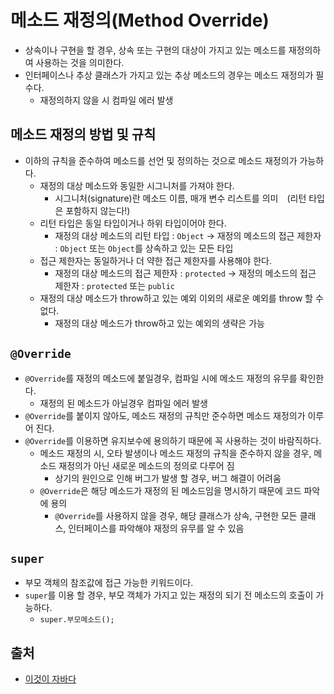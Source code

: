 # 메소드 재정의(Method Override)

- 상속이나 구현을 할 경우, 상속 또는 구현의 대상이 가지고 있는 메소드를 재정의하여 사용하는 것을 의미한다.
- 인터페이스나 추상 클래스가 가지고 있는 추상 메소드의 경우는 메소드 재정의가 필수다.
  - 재정의하지 않을 시 컴파일 에러 발생

## 메소드 재정의 방법 및 규칙

- 이하의 규칙을 준수하여 메소드를 선언 및 정의하는 것으로 메소드 재정의가 가능하다.
  - 재정의 대상 메소드와 동일한 시그니처를 가져야 한다.
    - 시그니처(signature)란 메소드 이름, 매개 변수 리스트를 의미　(리턴 타입은 포함하지 않는다!)
  - 리턴 타입은 동일 타입이거나 하위 타입이어야 한다.
    - 재정의 대상 메소드의 리턴 타입 : `Object` -> 재정의 메소드의 접근 제한자 : `Object` 또는 `Object`를 상속하고 있는 모든 타입
  - 접근 제한자는 동일하거나 더 약한 접근 제한자를 사용해야 한다.
    - 재정의 대상 메소드의 접근 제한자 : `protected` -> 재정의 메소드의 접근 제한자 : `protected` 또는 `public`
  - 재정의 대상 메소드가 throw하고 있는 예외 이외의 새로운 예외를 throw 할 수 없다.
    - 재정의 대상 메소드가 throw하고 있는 예외의 생략은 가능

## `@Override`

- `@Override`를 재정의 메소드에 붙일경우, 컴파일 시에 메소드 재정의 유무를 확인한다.
  - 재정의 된 메소드가 아닐경우 컴파일 에러 발생
- `@Override`를 붙이지 않아도, 메소드 재정의 규칙만 준수하면 메소드 재정의가 이루어 진다.
- `@Override`를 이용하면 유지보수에 용의하기 때문에 꼭 사용하는 것이 바람직하다.
  - 메소드 재정의 시, 오타 발생이나 메소드 재정의 규칙을 준수하지 않을 경우, 메소드 재정의가 아닌 새로운 메소드의 정의로 다루어 짐
    - 상기의 원인으로 인해 버그가 발생 할 경우, 버그 해결이 어려움
  - `@Override`은 해당 메소드가 재정의 된 메소드임을 명시하기 때문에 코드 파악에 용의
    - `@Override`를 사용하지 않을 경우, 해당 클래스가 상속, 구현한 모든 클래스, 인터페이스를 파악해야 재정의 유무를 알 수 있음

## `super`

- 부모 객체의 참조값에 접근 가능한 키워드이다.
- `super`를 이용 할 경우, 부모 객체가 가지고 있는 재정의 되기 전 메소드의 호출이 가능하다.
  - `super.부모메소드();`

## 출처

- [이것이 자바다](http://www.hanbit.co.kr/store/books/look.php?p_code=B1460673937)